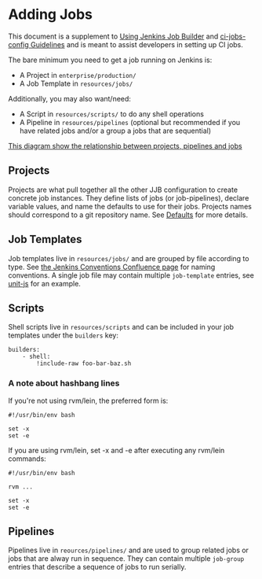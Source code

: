 Adding Jobs
===========

This document is a supplement to [Using Jenkins Job Builder](usingjjb) and
[ci-jobs-config Guidelines](guidelines) and is meant to assist developers in setting
up CI jobs.

The bare minimum you need to get a job running on Jenkins is:

- A Project in `enterprise/production/`
- A Job Template in `resources/jobs/`

Additionally, you may also want/need:

- A Script in `resources/scripts/` to do any shell operations
- A Pipeline in `resources/pipelines` (optional but recommended if you have related jobs and/or a group a jobs that are sequential)

[This diagram show the relationship between projects, pipelines and jobs](images/jjb.png)

## Projects

Projects are what pull together all the other JJB configuration to create concrete job instances.
They define lists of jobs (or job-pipelines), declare variable values, and name the defaults to use for their jobs.
Projects names should correspond to a git repository name. See [Defaults](defaults) for more details.

## Job Templates

Job templates live in `resources/jobs/` and are grouped by file according to type.
See [the Jenkins Conventions Confluence page](conventions) for naming conventions. A single job
file may contain multiple `job-template` entries, see [unit-js](unitjs) for an example.

## Scripts

Shell scripts live in `resources/scripts` and can be included in your job templates
under the `builders` key:

    builders:
        - shell:
            !include-raw foo-bar-baz.sh


### A note about hashbang lines

If you're not using rvm/lein, the preferred form is:

    #!/usr/bin/env bash

    set -x
    set -e

If you are using rvm/lein, set -x and -e after executing any rvm/lein commands:

    #!/usr/bin/env bash

    rvm ...

    set -x
    set -e

## Pipelines

Pipelines live in `reources/pipelines/` and are used to group related jobs or jobs that are
alway run in sequence. They can contain multiple `job-group` entries that describe a sequence
of jobs to run serially.


[usingjjb]: https://confluence.puppetlabs.com/display/QE/Using+Jenkins+Job+Builder
[guidelines]: https://confluence.puppetlabs.com/display/QE/ci-job-configs+Guidelines
[conventions]: https://confluence.puppetlabs.com/display/QE/Jenkins+Conventions
[unitjs]: https://github.com/puppetlabs/ci-job-configs/blob/master/resources/jobs/unit-js.yaml
[defaults]: https://confluence.puppetlabs.com/display/QE/ci-job-configs+Guidelines#ci-job-configsGuidelines-defaults
